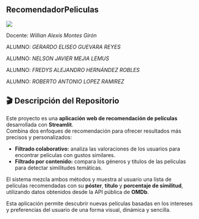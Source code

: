 ## RecomendadorPeliculas
<img src="https://ugb.edu.sv/wp-content/uploads/2023/06/UGB_LOGOTIPO_HORIZONTAL.png">

Docente: *Willian Alexis Montes Girón*

ALUMNO: *GERARDO ELISEO GUEVARA REYES*

ALUMNO: *NELSON JAVIER MEJIA LEMUS*

ALUMNO: *FREDYS ALEJANDRO HERNÁNDEZ ROBLES*

ALUMNO: *ROBERTO ANTONIO LOPEZ RAMIREZ*

## 🎬 Descripción del Repositorio

Este proyecto es una **aplicación web de recomendación de películas** desarrollada con **Streamlit**.  
Combina dos enfoques de recomendación para ofrecer resultados más precisos y personalizados:

-  **Filtrado colaborativo:** analiza las valoraciones de los usuarios para encontrar películas con gustos similares.  
-  **Filtrado por contenido:** compara los géneros y títulos de las películas para detectar similitudes temáticas.

El sistema mezcla ambos métodos y muestra al usuario una lista de películas recomendadas con su **póster**, **título** y **porcentaje de similitud**, utilizando datos obtenidos desde la API pública de **OMDb**.

Esta aplicación permite descubrir nuevas películas basadas en los intereses y preferencias del usuario de una forma visual, dinámica y sencilla.



